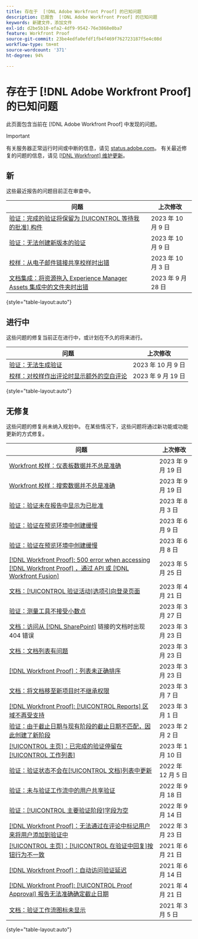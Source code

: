 ```yaml
---
title: 存在于  [!DNL Adobe Workfront Proof] 的已知问题
description: 已报告  [!DNL Adobe Workfront Proof] 的已知问题
keywords: 新建文件，添加文件
exl-id: d2be5b10-efa2-4df9-9542-76e3868e0ba7
feature: Workfront Proof
source-git-commit: 23be4edfa0efdf1fb4f469f762723187f5e4c08d
workflow-type: tm+mt
source-wordcount: '371'
ht-degree: 94%

---
```


# 存在于 [!DNL Adobe Workfront Proof] 的已知问题

此页面包含当前在 [!DNL Adobe Workfront Proof] 中发现的问题。

>[!IMPORTANT]
>
>有关服务器正常运行时间或中断的信息，请见 [status.adobe.com](https://status.adobe.com)。 有关最近修复的问题的信息，请见 [[!DNL Workfront]  维护更新](../maintenance/current-updates.md)。

## 新

这些最近报告的问题目前正在审查中。

| **问题** | **上次修改** |
| -----------------------------------------------------------------| ----------------- |
| [验证：完成的验证将保留为 [!UICONTROL 等待我的批准] 构件](known-issues-workfront/wf-proofs-completed-proofs-remain-on-approvals-widget.md) | 2023 年 10 月 9 日 |
| [验证：无法创建新版本的验证](known-issues-workfront/wf-proofs-cannot-create-new-version.md) | 2023 年 10 月 9 日 |
| [校样：从电子邮件链接共享校样时出错](known-issues-workfront/wf-proofs-error-when-sharing-proof-from-email.md) | 2023 年 10 月 3 日 |
| [文档集成：将资源拖入 Experience Manager Assets 集成中的文件夹时出错](known-issues-workfront/wf-doc-integrations-drag-and-drop-error.md) | 2023 年 9 月 28 日 |

{style="table-layout:auto"}

## 进行中

这些问题的修复当前正在进行中，或计划在不久的将来进行。

| **问题** | **上次修改** |
| -----------------------------------------------------------------| ----------------- |
| [验证：无法生成验证](known-issues-workfront/wf-proofs-cannot-generate-proof.md) | 2023 年 10 月 9 日 |
| [校样：对校样作出评论时显示额外的空白评论](known-issues-workfront/wf-proofs-extra-blank-comment.md) | 2023 年 9 月 19 日 |

{style="table-layout:auto"}

## 无修复

这些问题的修复尚未纳入规划中。 在某些情况下，这些问题将通过新功能或功能更新的方式修复。

| **问题** | **上次修改** |
| -----------------------------------------------------------------| ----------------- |
| [Workfront 校样：仪表板数据并不总是准确](known-issues-workfront-proof/proof-dashboard-data-may-not-be-accurate.md) | 2023 年 9 月 19 日 |
| [Workfront 校样：搜索数据并不总是准确](known-issues-workfront-proof/proof-search-data-not-may-not-be-accurate.md) | 2023 年 9 月 19 日 |
| [验证：验证未在报告中显示为已批准](known-issues-workfront/wf-proofs-not-showing-approved-in-report.md) | 2023 年 8 月 3 日 |
| [验证：验证在预览环境中创建缓慢](known-issues-workfront-proof/proof-dependency-rules-multichoice.md) | 2023 年 6 月 9 日 |
| [验证：验证在预览环境中创建缓慢](known-issues-workfront/wf-proofs-in-preview-created-slowly.md) | 2023 年 6 月 8 日 |
| [[!DNL Workfront Proof]: 500 error when accessing [!DNL Workfront Proof] ，通过 API 或 [!DNL Workfront Fusion]](known-issues-workfront-proof/proof-500-error-getallproofs.md) | 2023 年 5 月 25 日 |
| [文档：[!UICONTROL 验证活动]选项引向登录页面](known-issues-workfront/wf-documents-taken-to-login-screen.md) | 2023 年 4 月 21 日 |
| [验证：测量工具不接受小数点](known-issues-workfront/wf-proofs-measure-not-not-accepting-decimals.md) | 2023 年 3 月 27 日 |
| [文档：访问从  [!DNL SharePoint]](known-issues-workfront/wf-documents-404-when-accessing-document-in-sharepoint.md) 链接的文档时出现 404 错误 | 2023 年 3 月 23 日 |
| [文档：文档列表有问题](known-issues-workfront/wf-documents-list-missing-elements.md) | 2023 年 3 月 23 日 |
| [[!DNL Workfront Proof]：列表未正确排序](known-issues-workfront-proof/proof-lists-not-sorted-correctly.md) | 2023 年 3 月 23 日 |
| [文档：将文档移至新项目时不继承权限](known-issues-workfront/wf-documents-permissions-not-interited-when-moved.md) | 2023 年 3 月 7 日 |
| [[!DNL Workfront Proof]: [!UICONTROL Reports]  区域不再受支持](known-issues-workfront-proof/proof-reports-analytics-not-working.md) | 2023 年 3 月 1 日 |
| [验证：由于截止日期与现有阶段的截止日期不匹配，因此创建了新阶段](known-issues-workfront-proof/proof-new-stage-created.md) | 2023 年 2 月 2 日 |
| [[!UICONTROL 主页]：已完成的验证停留在[!UICONTROL 工作列表]](known-issues-workfront-proof/completed-proofs-stuck-in-the-work-list.md) | 2023 年 1 月 10 日 |
| [验证：验证状态不会在[!UICONTROL 文档]列表中更新](known-issues-workfront/wf-documents-status-not-updating-in-document-list.md) | 2022 年 12 月 5 日 |
| [验证：未与验证工作流中的用户共享验证](known-issues-workfront-proof/proof-user-in-stage-does-not-get-access.md) | 2022 年 9 月 18 日 |
| [验证：[!UICONTROL 主要验证阶段]字段为空](known-issues-workfront/wf-documents-stages-do-not-populate-on-proof.md) | 2022 年 9 月 14 日 |
| [[!DNL Workfront Proof]：无法通过在评论中标记用户来将用户添加到验证中](known-issues-workfront-proof/cannot-add-user-to-proof.md) | 2022 年 3 月 23 日 |
| [[!UICONTROL 主页]：[!UICONTROL 在验证中回复]按钮行为不一致](known-issues-workfront-proof/reply-in-proof-button-behavior-is-inconsistent.md) | 2021 年 6 月 21 日 |
| [[!DNL Workfront Proof]：自动访问验证延迟](known-issues-workfront-proof/automatic-access-to-proofs-are-delayed.md) | 2021 年 6 月 14 日 |
| [[!DNL Workfront Proof]: [!UICONTROL Proof Approval] 报告无法准确确定截止日期](known-issues-workfront-proof/proof-approval-report-cant-accurately-determine-deadlines.md) | 2021 年 4 月 21 日 |
| [文档：验证工作流图标未显示](known-issues-workfront-proof/proof-workflow-icon-is-not-displaying.md) | 2021 年 3 月 5 日 |

{style="table-layout:auto"}

